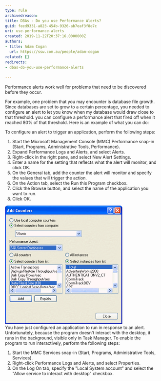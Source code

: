 ```yaml
---
type: rule
archivedreason: 
title: DBAs - Do you use Performance Alerts?
guid: feed9331-a823-454b-9326-ab7eaf3f8e7c
uri: use-performance-alerts
created: 2019-11-22T20:37:16.0000000Z
authors:
- title: Adam Cogan
  url: https://ssw.com.au/people/adam-cogan
related: []
redirects:
- dbas-do-you-use-performance-alerts

---
```


Performance alerts work well for problems that need to be discovered before they occur.

For example, one problem that you may encounter is database file growth. Since databases are set to grow to a certain percentage, you needed to configure an alert to let you know when my database would draw close to that threshold. you can configure a performance alert that fired off when it reached 80% of that threshold. Here is an example of what you can do:

<!--endintro-->

To configure an alert to trigger an application, perform the following steps:

1. Start the Microsoft Management Console (MMC) Performance snap-in (Start, Programs, Administrative Tools, Performance).
2. Expand Performance Logs and Alerts, and select Alerts.
3. Right-click in the right pane, and select New Alert Settings.
4. Enter a name for the setting that reflects what the alert will monitor, and click OK.
5. On the General tab, add the counter the alert will monitor and specify the values that will trigger the action.
6. On the Action tab, select the Run this Program checkbox.
7. Click the Browse button, and select the name of the application you want to run.
8. Click OK.


![](/rules/use-performance-alerts/performanceAlert.gif)  
You have just configured an application to run in response to an alert. Unfortunately, because the program doesn't interact with the desktop, it runs in the background, visible only in Task Manager. To enable the program to run interactively, perform the following steps:
1. Start the MMC Services snap-in (Start, Programs, Administrative Tools, Services).
2. Right-click Performance Logs and Alerts, and select Properties.
3. On the Log On tab, specify the "Local System account" and select the "Allow service to interact with desktop" checkbox.

